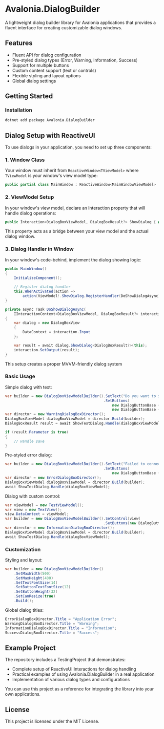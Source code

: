 # Avalonia.DialogBuilder

A lightweight dialog builder library for Avalonia applications that provides a fluent interface for creating customizable dialog windows.

## Features
- Fluent API for dialog configuration
- Pre-styled dialog types (Error, Warning, Information, Success)
- Support for multiple buttons
- Custom content support (text or controls)
- Flexible styling and layout options
- Global dialog settings

## Getting Started

### Installation
```bash
dotnet add package Avalonia.DialogBuilder
```

## Dialog Setup with ReactiveUI

To use dialogs in your application, you need to set up three components:

### 1. Window Class
Your window must inherit from `ReactiveWindow<TViewModel>` where `TViewModel` is your window's view model type:
```csharp
public partial class MainWindow : ReactiveWindow<MainWindowViewModel>
```

### 2. ViewModel Setup
In your window's view model, declare an Interaction property that will handle dialog operations:

```csharp
public Interaction<DialogBoxViewModel, DialogBoxResult?> ShowDialog { get; } = new();
```

This property acts as a bridge between your view model and the actual dialog window.

### 3. Dialog Handler in Window
In your window's code-behind, implement the dialog showing logic:

```csharp
public MainWindow()
{
    InitializeComponent();
    
    // Register dialog handler
    this.WhenActivated(action => 
        action(ViewModel!.ShowDialog.RegisterHandler(DoShowDialogAsync)));
}

private async Task DoShowDialogAsync(
    IInteractionContext<DialogBoxViewModel, DialogBoxResult?> interaction)
{
    var dialog = new DialogBoxView
    {
        DataContext = interaction.Input
    };

    var result = await dialog.ShowDialog<DialogBoxResult?>(this);
    interaction.SetOutput(result);
}
```

This setup creates a proper MVVM-friendly dialog system

### Basic Usage

Simple dialog with text:
```csharp
var builder = new DialogBoxViewModelBuilder().SetText("Do you want to save changes?")
                                             .SetButtons(
                                                 new DialogButtonBase { Text = "Save", CommandParameter = true },
                                                 new DialogButtonBase { Text = "Cancel", CommandParameter = false });
var director = new WarningDialogBoxDirector();
DialogBoxViewModel dialogBoxViewModel = director.Build(builder);
DialogBoxResult result = await ShowTestDialog.Handle(dialogBoxViewModel);

if (result.Parameter is true)
{
    // Handle save
}
```

Pre-styled error dialog:
```csharp
var builder = new DialogBoxViewModelBuilder().SetText("Failed to connect to the server.")
                                             .SetButtons(
                                                 new DialogButtonBase { Text = "OK" });
var director = new ErrorDialogBoxDirector();
DialogBoxViewModel dialogBoxViewModel = director.Build(builder);
await ShowTestDialog.Handle(dialogBoxViewModel);
```

Dialog with custom control:
```csharp
var viewModel = new TestViewModel();
var view = new TextView();
view.DataContext = viewModel;
var builder = new DialogBoxViewModelBuilder().SetControl(view)
                                             .SetButtons(new DialogButtonBase { Text = "Close" });
var director = new InformationDialogBoxDirector();
DialogBoxViewModel dialogBoxViewModel = director.Build(builder);
await ShowTestDialog.Handle(dialogBoxViewModel);
```

### Customization

Styling and layout:
```csharp
var builder = new DialogBoxViewModelBuilder()
    .SetMaxWidth(500)
    .SetMaxHeight(400)
    .SetTextFontSize(14)
    .SetButtonTextFontSize(12)
    .SetButtonHeight(32)
    .SetCanResize(true)
    .Build();
```

Global dialog titles:
```csharp
ErrorDialogBoxDirector.Title = "Application Error";
WarningDialogBoxDirector.Title = "Warning";
InformationDialogBoxDirector.Title = "Information";
SuccessDialogBoxDirector.Title = "Success";
```

## Example Project

The repository includes a TestingProject that demonstrates:
- Complete setup of ReactiveUI Interactions for dialog handling
- Practical examples of using Avalonia.DialogBuilder in a real application
- Implementation of various dialog types and configurations

You can use this project as a reference for integrating the library into your own applications.

## License
This project is licensed under the MIT License.
